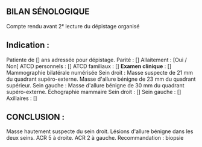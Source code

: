 ## BILAN SÉNOLOGIQUE
Compte rendu avant 2ᵉ lecture du dépistage organisé

## Indication :
Patiente de [] ans adressée pour dépistage.
Parité : []
Allaitement : [Oui / Non]
ATCD personnels : []
ATCD familiaux : []
**Examen clinique** : []
Mammographie bilatérale numérisée
Sein droit :
Masse suspecte de 21 mm du quadrant supéro-externe.
Masse d'allure bénigne de 23 mm du quadrant supérieur.
Sein gauche :
Masse d'allure bénigne de 30 mm du quadrant supéro-externe.
Échographie mammaire
Sein droit :
[]
Sein gauche :
[]
Axillaires : []

## CONCLUSION :
Masse hautement suspecte du sein droit. Lésions d'allure bénigne dans les deux seins.
ACR 5 à droite.
ACR 2 à gauche.
Recommandation : biopsie
